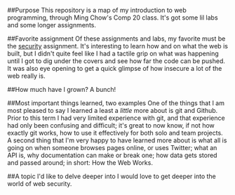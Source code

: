 ##Purpose
This repository is a map of my introduction to web programming, through Ming Chow's Comp 20 class. It's got some lil labs and some longer assignments.

##Favorite assignment
Of these assignments and labs, my favorite must be the [security](security) assignment.  It's interesting to learn how and on what the web is built, but I didn't quite feel like I had a tactile grip on what was happening until I got to dig under the covers and see how far the code can be pushed.  It was also eye opening to get a quick glimpse of how insecure a lot of the web really is.

##How much have I grown?
A bunch!

##Most important things learned, two examples
One of the things that I am most pleased to say I learned a least a *little* more about is git and Github.  Prior to this term I had very limited experience with git, and that experience had only been confusing and difficult; it's great to now know, if not how exactly git works, how to use it effectively for both solo and team projects.
A second thing that I'm very happy to have learned more about is what all is going on when someone browses pages online, or uses Twitter; what an API is, why documentation can make or break one; how data gets stored and passed around; in short: How the Web Works.

##A topic I'd like to delve deeper into
I would love to get deeper into the world of web security.